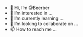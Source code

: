 - 👋 Hi, I’m @Beerber
- 👀 I’m interested in ...
- 🌱 I’m currently learning ...
- 💞️ I’m looking to collaborate on ...
- 📫 How to reach me ...

<!---
Beerber/Beerber is a ✨ special ✨ repository because its `README.md` (this file) appears on your GitHub profile.
You can click the Preview link to take a look at your changes.
--->

